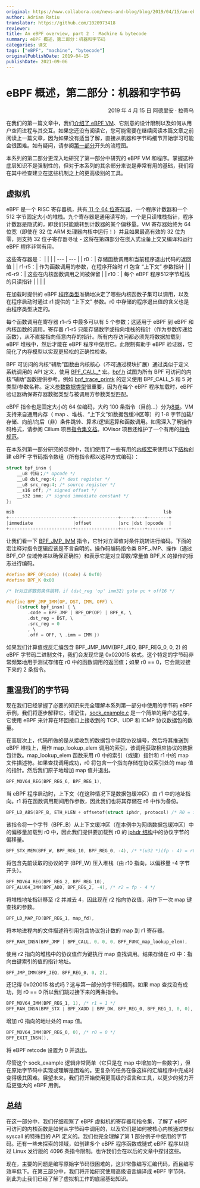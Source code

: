 ```yaml
---
original: https://www.collabora.com/news-and-blog/blog/2019/04/15/an-ebpf-overview-part-2-machine-and-bytecode/
author: Adrian Ratiu
translator: https://github.com/1020973418
reviewer: 
title: An eBPF overview, part 2 ： Machine & bytecode
summary: eBPF 概述，第二部分：机器和字节码
categories: 译文
tags: ["eBPF", "machine", "bytecode"]
originalPublishDate: 2019-04-15
publishDate: 2021-09-06
---
```


#  eBPF 概述，第二部分：机器和字节码

<p align='right'>2019 年 4 月 15 日 阿德里安 · 拉蒂乌</p>

在我们的第一篇文章中，我们[介绍了 eBPF VM](https://www.collabora.com/news-and-blog/blog/2019/04/05/an-ebpf-overview-part-1-introduction/)、它刻意的设计限制以及如何从用户空间进程与其交互。如果您还没有阅读它，您可能需要在继续阅读本篇文章之前阅读上一篇文章，因为如果没有适当了解，直接从机器和字节码细节开始学习可能会很困难。如有疑问，请参阅[第一部分](https://www.collabora.com/news-and-blog/blog/2019/04/05/an-ebpf-overview-part-1-introduction/)开头的流程图。

本系列的第二部分更深入地研究了第一部分中研究的 eBPF VM 和程序。掌握这种底层知识不是强制性的，但对于本系列的其余部分来说是非常有用的基础，我们将在其中检查建立在这些机制之上的更高级别的工具。

## 虚拟机
eBPF 是一个 RISC 寄存器机，共有[ 11 个 64 位寄存器](https://github.com/torvalds/linux/blob/v4.20/include/uapi/linux/bpf.h#L45)，一个程序计数器和一个 512 字节固定大小的堆栈。九个寄存器是通用读写的，一个是只读堆栈指针，程序计数器是隐式的，即我们只能跳转到计数器的某个偏移量。VM 寄存器始终为 64 位宽（即使在 32 位 ARM 处理器内核中运行！）并且如果最高有效的 32 位为零，则支持 32 位子寄存器寻址 - 这将在第四部分在嵌入式设备上交叉编译和运行 eBPF 程序非常有用。

这些寄存器是：
| | |
| --- | --- |
| r0：| 存储函数调用和当前程序退出代码的返回值 |
| r1-r5：| 作为函数调用的参数，在程序开始时 r1 包含 “上下文” 参数指针 |
| r6-r9：| 这些在内核函数调用之间被保留 |
| r10：| 每个 eBPF 程序512字节堆栈的只读指针  |
| | |

在加载时提供的 eBPF [程序类型](https://github.com/torvalds/linux/blob/v4.20/include/uapi/linux/bpf.h#L136)准确地决定了哪些内核函数子集可以调用，以及在程序启动时通过 r1 提供的 “上下文” 参数。r0 中存储的程序退出值的含义也是由程序类型决定的。

每个函数调用在寄存器 r1-r5 中最多可以有 5 个参数；这适用于 eBPF 到 eBPF 和内核函数的调用。寄存器 r1-r5 只能存储数字或指向堆栈的指针（作为参数传递给函数），从不直接指向任意内存的指针。所有内存访问都必须先将数据加载到 eBPF 堆栈中，然后才能在 eBPF 程序中使用它。此限制有助于 eBPF 验证器，它简化了内存模型以实现更轻松的正确性检查。

BPF 可访问的内核“辅助”函数由内核核心（不可通过模块扩展）通过类似于定义系统调用的 API 定义，使用 [BPF_CALL_*](https://github.com/torvalds/linux/blob/v4.20/include/linux/filter.h#L441) 宏。[bpf.h](https://github.com/torvalds/linux/blob/v4.20/include/uapi/linux/bpf.h#L420) 试图为所有 BPF 可访问的内核“辅助”函数提供参考。例如 [bpf_trace_printk](https://github.com/torvalds/linux/blob/v4.20/kernel/trace/bpf_trace.c#L163) 的定义使用 BPF_CALL_5 和 5 对类型/参数名称。定义[参数数据类型](https://github.com/torvalds/linux/blob/v4.20/kernel/trace/bpf_trace.c#L276)很重要，因为在每个 eBPF 程序加载时，eBPF 验证器确保寄存器数据类型与被调用方参数类型匹配。

eBPF 指令也是固定大小的 64 位编码，大约 100 条指令（目前...）分为[8类](https://github.com/torvalds/linux/blob/v4.20/include/uapi/linux/bpf_common.h#L5)。VM 支持来自通用内存（ map 、堆栈、“上下文”如数据包缓冲区等）的 1-8 字节加载/存储、向前/向后（非）条件跳转、算术/逻辑运算和函数调用。如需深入了解操作码格式，请参阅 Cilium 项目[指令集文档](https://cilium.readthedocs.io/en/latest/bpf/#instruction-set)。IOVisor 项目还维护了一个有用的[指令规范](https://github.com/iovisor/bpf-docs/blob/master/eBPF.md)。

在本系列第一部分研究的示例中，我们使用了一些有用的[内核宏](https://github.com/torvalds/linux/blob/v4.20/samples/bpf/bpf_insn.h)来使用以下[结构](https://github.com/torvalds/linux/blob/v4.20/include/uapi/linux/bpf.h#L64)创建 eBPF 字节码指令数组（所有指令都以这种方式编码）：

```c
struct bpf_insn { 
	__u8 代码；/* opcode */ 
	__u8 dst_reg:4; /* dest register */ 
	__u8 src_reg:4; /* source register */ 
	__s16 off; /* signed offset */ 
	__s32 imm; /* signed immediate constant */ 
}; 

msb                                                        lsb
+------------------------+----------------+----+----+--------+
|immediate               |offset          |src |dst |opcode  |
+------------------------+----------------+----+----+--------+
```
让我们看一下 [BPF_JMP_IMM](https://github.com/torvalds/linux/blob/v4.20/samples/bpf/bpf_insn.h#L167) 指令，它针对立即值对条件跳转进行编码。下面的宏注释对指令逻辑应该是不言自明的。操作码编码指令类 BPF_JMP、操作（通过 BPF_OP 位域传递以确保正确性）和表示它是对立即数/常量值 BPF_K 的操作的标志进行编码。

```c
#define BPF_OP(code) ((code) & 0xf0) 
#define BPF_K 0x00 

/* 针对立即数的条件跳转，if (dst_reg 'op' imm32) goto pc + off16 */ 

#define BPF_JMP_IMM(OP, DST, IMM, OFF) \ 
	((struct bpf_insn) { \ 
		.code = BPF_JMP | BPF_OP(OP) | BPF_K, \ 
		.dst_reg = DST, \ 
		.src_reg = 0 
		, \ 
		.off = OFF, \ .imm = IMM })
```
如果我们计算值或反汇编包含 BPF_JMP_IMM(BPF_JEQ, BPF_REG_0, 0, 2) 的 eBPF 字节码二进制文件，我们会发现它是 0x020015 格式。这个特定的字节码非常频繁地用于测试存储在 r0 中的函数调用的返回值；如果 r0 == 0，它会跳过接下来的 2 条指令。

## 重温我们的字节码

现在我们已经掌握了必要的知识来完全理解本系列第一部分中使用的字节码 eBPF 示例，我们将逐步解释它。请记住，[sock_example.c](https://github.com/torvalds/linux/blob/v4.20/samples/bpf/sock_example.c) 是一个简单的用户态程序，它使用 eBPF 来计算在环回接口上接收到的 TCP、UDP 和 ICMP 协议数据包的数量。

在高层次上，代码所做的是从接收到的数据包中读取协议编号，然后将其推送到 eBPF 堆栈上，用作 map_lookup_elem 调用的索引，该调用获取相应协议的数据包计数。map_lookup_elem 函数采用 r0 中的索引（或键）指针和 r1 中的 map 文件描述符。如果查找调用成功，r0 将包含一个指向存储在协议索引处的 map 值的指针。然后我们原子地增加 map 值并退出。

```c
BPF_MOV64_REG(BPF_REG_6, BPF_REG_1),
```
当 eBPF 程序启动时，上下文（在这种情况下是数据包缓冲区）由 r1 中的地址指向。r1 将在函数调用期间用作参数，因此我们也将其存储在 r6 中作为备份。

```c
BPF_LD_ABS(BPF_B, ETH_HLEN + offsetof(struct iphdr, protocol) /* R0 = ip->proto */),
```

该指令将一个字节（BPF_B）从上下文缓冲区（在本例中为网络数据包缓冲区）中的偏移量加载到 r0 中，因此我们提供要加载到 r0 的 [iphdr 结构](https://github.com/torvalds/linux/blob/v4.20/include/uapi/linux/ip.h#L86)中的协议字节的偏移量。

```c
BPF_STX_MEM(BPF_W, BPF_REG_10, BPF_REG_0, -4), /* *(u32 *)(fp - 4) = r0 */
```
将包含先前读取的协议的字 (BPF_W) 压入堆栈（由 r10 指向，以偏移量 -4 字节开头）。

```c
BPF_MOV64_REG(BPF_REG_2, BPF_REG_10), 
BPF_ALU64_IMM(BPF_ADD, BPF_REG_2, -4), /* r2 = fp - 4 */
```

将堆栈地址指针移至 r2 并减去 4，因此现在 r2 指向协议值，用作下一次 map 键查找的参数。

```c
BPF_LD_MAP_FD(BPF_REG_1, map_fd),
```

将本地进程内的文件描述符引用包含协议包计数的 map 到 r1 寄存器。

```c
BPF_RAW_INSN(BPF_JMP | BPF_CALL, 0, 0, 0, BPF_FUNC_map_lookup_elem),
```

使用 r2 指向的堆栈中的协议值作为键执行 map 查找调用。结果存储在 r0 中：指向由键索引的值的指针地址。

```c
BPF_JMP_IMM(BPF_JEQ, BPF_REG_0, 0, 2),
```

还记得 0x020015 格式吗？这与第一部分的字节码相同。如果 map 查找没有成功，则 r0 == 0 所以我们跳过接下来的两条指令。

```c
BPF_MOV64_IMM(BPF_REG_1, 1), /* r1 = 1 */ 
BPF_RAW_INSN(BPF_STX | BPF_XADD | BPF_DW, BPF_REG_0, BPF_REG_1, 0, 0), /* xadd r0 += r1 */
```

增加 r0 指向的地址处的 map 值。

```c
BPF_MOV64_IMM(BPF_REG_0, 0), /* r0 = 0 */ 
BPF_EXIT_INSN(),
```
将 eBPF retcode 设置为 0 并退出。

尽管这个 sock_example 逻辑非常简单（它只是在 map 中增加的一些数字），但在原始字节码中实现或理解是困难的。更复杂的任务在像这样的汇编程序中完成时变得极其困难。展望未来，我们将开始使用更高级的语言和工具，以更少的努力开启更强大的 eBPF 用例。

## 总结

在这一部分中，我们仔细观察了 eBPF 虚拟机的寄存器和指令集，了解了 eBPF 可访问的内核函数是如何从字节码中调用的，以及它们是如何被核心内核通过类似 syscall 的特殊目的 API 定义的。我们也完全理解了第 1 部分例子中使用的字节码。还有一些未探索的领域，如创建多个 eBPF 程序函数或链式 eBPF 程序以绕过 Linux 发行版的 4096 条指令限制。也许我们会在以后的文章中探讨这些。

现在，主要的问题是编写原始字节码很困难的，这非常像编写汇编代码，而且编写效率低下。在第三部分中，我们将开始研究使用高级语言编译成 eBPF 字节码，到此为止我们已经了解了虚拟机工作的底层基础知识。